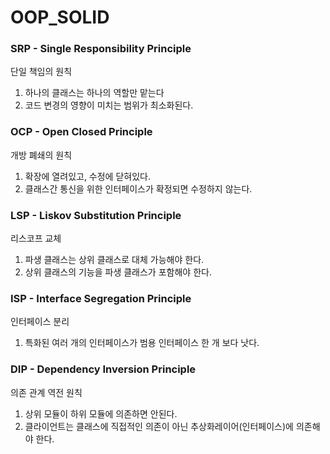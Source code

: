 # OOP_SOLID

### SRP - Single Responsibility Principle
단일 책임의 원칙
1. 하나의 클래스는 하나의 역할만 맡는다
2. 코드 변경의 영향이 미치는 범위가 최소화된다.

### OCP - Open Closed Principle
개방 폐쇄의 원칙
1. 확장에 열려있고, 수정에 닫혀있다.
1. 클래스간 통신을 위한 인터페이스가 확정되면 수정하지 않는다.

### LSP - Liskov Substitution Principle
리스코프 교체
1. 파생 클래스는 상위 클래스로 대체 가능해야 한다.
2. 상위 클래스의 기능을 파생 클래스가 포함해야 한다.

### ISP - Interface Segregation Principle
인터페이스 분리
1. 특화된 여러 개의 인터페이스가 범용 인터페이스 한 개 보다 낫다.

### DIP - Dependency Inversion Principle
의존 관계 역전 원칙
1. 상위 모듈이 하위 모듈에 의존하면 안된다.
1. 클라이언트는 클래스에 직접적인 의존이 아닌 추상화레이어(인터페이스)에 의존해야 한다.